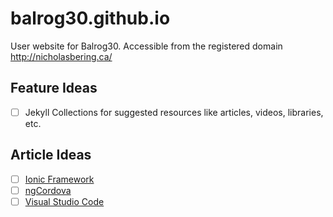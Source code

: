 balrog30.github.io
==================

User website for Balrog30. Accessible from the registered domain http://nicholasbering.ca/

## Feature Ideas

- [ ] Jekyll Collections for suggested resources like articles, videos, libraries, etc.

## Article Ideas

- [ ] [Ionic Framework](http://ionicframework.com)
- [ ] [ngCordova](http://ngCordova.com)
- [ ] [Visual Studio Code](https://visualstudio.com/products/code-vs)
